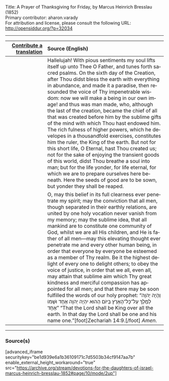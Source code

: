 <html>
<head></head>
<body>
Title: A Prayer of Thanksgiving for Friday, by Marcus Heinrich Bresslau (1852)<br />
Primary contributor: aharon.varady<br />
For attribution and license, please consult the following URL: <a href="http://opensiddur.org/?p=32034">http://opensiddur.org/?p=32034</a>
<p />
<hr />

<table style="margin-left: auto;margin-right: auto;" class="draggable">
<thead><tr><th id="x" style="text-align: right;"><a href="/contributing/upload/">Contribute a translation</a></th><th style="text-align: left;">Source (English)</th></tr></thead>
<tbody>
<tr><td style="vertical-align:top;" width="25%">
<div class="liturgy" lang="he">

</span></div></td>
 
<td style="vertical-align:top;">
<div class="english" lang="en">
Hallelujah! With pious sentiments my soul lifts itself up unto Thee O Father, and tunes forth sacred psalms. On the sixth day of the Creation, after Thou didst bless the earth with everything in abundance, and made it a paradise, then resounded the voice of Thy impenetrable wisdom: now we will make a being in our own image! and thus was man made, who, although the last of the creation, became the chief of all that was created before him by the sublime gifts of the mind with which Thou hast endowed him. The rich fulness of higher powers, which he developes in a thousandfold exercises, constitutes him the ruler, the King of the earth. But not for this short life, O Eternal, hast Thou created us; not for the sake of enjoying the transient goods of this world, didst Thou breathe a soul into man; but for the life yonder, for life eternal, for which we are to prepare ourselves here beneath. Here the seeds of good are to be sown, but yonder they shall be reaped. 
</div></td></tr>


<tr><td style="vertical-align:top;">
<div class="liturgy" lang="he">

</span></div></td>
 
<td style="vertical-align:top;">
<div class="english" lang="en">
O, may this belief in its full clearness ever penetrate my spirit; may the conviction that all men, though separated in their earthly relations, are united by one holy vocation never vanish from my memory; may the sublime idea, that all mankind are to constitute one community of God, whilst we are all His children, and He is father of all men—may this elevating thought ever penetrate me and every other human being, in order that everyone by everyone be esteemed as a member of Thy realm. Be it the highest delight of every one to delight others; to obey the voice of justice, in order that we all, even all, may attain that sublime aim which Thy great kindness and merciful compassion has appointed for all men; and that there may be soon fulfilled the words of our holy prophet: “<span class="hebrew" lang="he">וְהָיָה יְהוָה לְמֶלֶךְ עַל־כָּל־הָאָרֶץ בַּיּוֹם הַהוּא יִהְיֶה יְהוָה אֶחָד וּשְׁמוֹ אֶחָד</span>” “That the Lord shall be King over all the earth. In that day the Lord shall be one and his name one.”[foot]Zechariah 14:9.[/foot] <em>Amen</em>.
</div></td></tr>
</tbody></table>

<hr />

<h3>Source(s)</h3>

[advanced_iframe securitykey="be1d939e6a1b36109171c7d5503b34cf9147aa7b" enable_external_height_workaround="true" src="https://archive.org/stream/devotions-for-the-daughters-of-israel-marcus-heinrich-bresslau-1852#page/10/mode/2up"]

&nbsp;
</body>
</html>